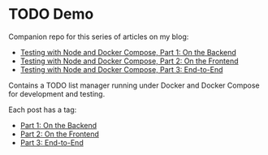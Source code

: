 # TODO Demo

Companion repo for this series of articles on my blog:

- [Testing with Node and Docker Compose, Part 1: On the Backend](https://jdlm.info/articles/2019/10/19/testing-node-docker-compose-backend.html)
- [Testing with Node and Docker Compose, Part 2: On the Frontend](https://jdlm.info/articles/2020/01/12/testing-node-docker-compose-frontend.html)
- [Testing with Node and Docker Compose, Part 3: End-to-End](https://jdlm.info/articles/2020/05/24/testing-node-docker-compose-end-to-end.html)

Contains a TODO list manager running under Docker and Docker Compose for development and testing.

Each post has a tag:

- [Part 1: On the Backend](https://github.com/jdleesmiller/todo-demo/tree/todo-backend)
- [Part 2: On the Frontend](https://github.com/jdleesmiller/todo-demo/tree/todo-frontend)
- [Part 3: End-to-End](https://github.com/jdleesmiller/todo-demo/tree/todo-end-to-end-jsdom)
